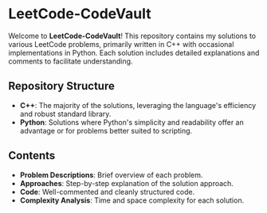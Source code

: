 # LeetCode-CodeVault

Welcome to **LeetCode-CodeVault**! This repository contains my solutions to various LeetCode problems, primarily written in C++ with occasional implementations in Python. Each solution includes detailed explanations and comments to facilitate understanding.

## Repository Structure

- **C++**: The majority of the solutions, leveraging the language's efficiency and robust standard library.
- **Python**: Solutions where Python's simplicity and readability offer an advantage or for problems better suited to scripting.

## Contents

- **Problem Descriptions**: Brief overview of each problem.
- **Approaches**: Step-by-step explanation of the solution approach.
- **Code**: Well-commented and cleanly structured code.
- **Complexity Analysis**: Time and space complexity for each solution.
